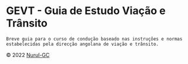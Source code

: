 # GEVT - Guia de Estudo Viação e Trânsito

    Breve guia para o curso de condução baseado nas instruções e normas estabelecidas pela direcção angolana de viação e trânsito.

&copy; 2022 [Nurul-GC](mailto:nuruldecarvalho@outlook.com)